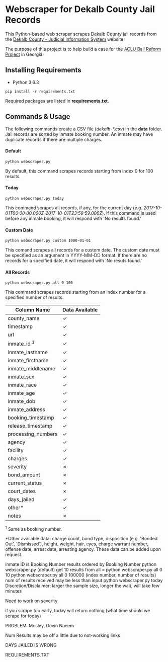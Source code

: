 # Webscraper for Dekalb County Jail Records

This Python-based web scraper scrapes Dekalb County jail records from the [Dekalb County - Judicial Information System](https://ody.dekalbcountyga.gov/app/JailSearch/#/search) website.

The purpose of this project is to help build a case for the [ACLU Bail Reform Project](file:///C:/Users/Jieun/Downloads/ACLU-Bail-Reform-One-pager.pdf) in Georgia.

## Installing Requirements

- Python 3.6.3

```
pip install -r requirements.txt
```

Required packages are listed in **requirements.txt**.

## Commands & Usage

The following commands create a CSV file (*dekalb-\*.csv*) in the **data** folder. Jail records are sorted by inmate booking number. An inmate may have duplicate records if there are multiple charges. 

#### Default
```
python webscraper.py
```
By default, this command scrapes records starting from index 0 for 100 results.

#### Today
```
python webscraper.py today
```
This command scrapes all records, if any, for the current day (*e.g. 2017-10-01T00:00:00.000Z-2017-10-01T23:59:59.000Z*). If this command is used before any inmate booking, it will respond with 'No results found.'

#### Custom Date
```
python webscraper.py custom 1900-01-01
```
This comand scrapes all records for a custom date. The custom date must be specified as an argument in YYYY-MM-DD format. If there are no records for a specified date, it will respond with 'No resuts found.'

#### All Records
```
python webscraper.py all 0 100
```
This command scrapes records starting from an index number for a specified number of results.

| Column Name       | Data Available
|-------------------|---------------|
| county_name       | ✓ |
| timestamp         | ✓ |
| url               | ✓ |
| inmate_id <sup>1</sup>         | ✓ |
| inmate_lastname   | ✓ |
| inmate_firstname  | ✓ |
| inmate_middlename | ✓ |
| inmate_sex        | ✓ |
| inmate_race       | ✓ |
| inmate_age        | ✓ |
| inmate_dob        | ✓ |
| inmate_address    | ✓ |
| booking_timestamp | ✓ |
| release_timestamp | ✓ |
| processing_numbers| ✓ |
| agency            | ✓ |
| facility          | ✓ |
| charges           | ✓ |
| severity          | ✗ |
| bond_amount       | ✗ |
| current_status    | ✗ |
| court_dates       | ✗ |
| days_jailed       | ✓ |
| other\*           | ✓ |
| notes             | ✗ |

<sup>1</sup> Same as booking number.

\*Other available data: charge count, bond type, disposition (e.g. 'Bonded Out', 'Dismissed'), height, weight, hair, eyes, charge warrant number, offense date, arrest date, arresting agency. These data can be added upon request.

inmate ID is Booking Number
results ordered by Booking Number
python webscraper.py (default) get 10 results from all = python webscraper.py all 0 10
python webscraper.py all 0 100000 (index number, number of results)
  num of results received may be less than input
python webscraper.py today
Discretion/Disclaimer: larger the sample size, longer the wait, will take few minutes

Need to work on severity

if you scrape too early, today will return nothing (what time should we scrape for today)

PROBLEM: Mosley, Devin Naeem

Num Results may be off a little due to not-working links

DAYS JAILED IS WRONG

REQUIREMENTS.TXT